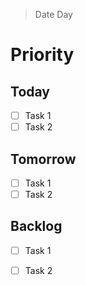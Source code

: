 > Date
> Day

# Priority

## Today
- [ ] Task 1  
- [ ] Task 2  

## Tomorrow
- [ ] Task 1  
- [ ] Task 2  

## Backlog
- [ ] Task 1  
- [ ] Task 2  


